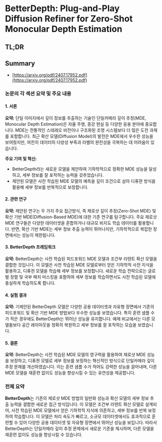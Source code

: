 # BetterDepth: Plug-and-Play Diffusion Refiner for Zero-Shot Monocular Depth Estimation
## TL;DR
## Summary
- [https://arxiv.org/pdf/2407.17952.pdf](https://arxiv.org/pdf/2407.17952.pdf)

### 논문의 각 섹션 요약 및 주요 내용

#### 1. 서론
**요약:** 
단일 이미지에서 깊이 정보를 추출하는 기술인 단일카메라 깊이 추정(MDE, Monocular Depth Estimation)은 자율 주행, 증강 현실 등 다양한 응용 분야에 중요합니다. MDE는 전통적인 스테레오 비전이나 구조화된 조명 시스템보다 더 많은 도전 과제를 포함합니다. 최근 확산 모델(Diffusion Model)의 발전은 MDE에서 우수한 성능을 보여줬지만, 여전히 데이터의 다양성 부족과 라벨의 완전성을 극복하는 데 어려움이 있습니다.

**주요 기여 및 혁신:** 
- BetterDepth라는 새로운 모델을 제안하여 기하학적으로 정확한 MDE 성능을 달성하고, 세부 정보를 잘 포착하는 능력을 갖추었습니다.
- 제안된 모델은 사전 학습된 MDE 모델의 예측을 깊이 조건으로 삼아 디퓨젼 방식을 활용해 세부 정보를 반복적으로 보정합니다.

#### 2. 관련 연구
**요약:** 
제안된 연구는 두 가지 주요 접근방식, 즉 제로샷 깊이 추정(Zero-Shot MDE) 및 확산 기반 MDE(Diffusion-Based MDE)에 대한 기존 연구를 탐구합니다. 주요 제로샷 MDE 연구들은 다양한 데이터셋을 혼합하거나 대규모 비지도 학습 데이터를 활용합니다. 반면, 확산 기반 MDE는 세부 정보 추출 능력이 뛰어나지만, 기하학적으로 복잡한 장면에서는 성능이 제한됩니다.

#### 3. BetterDepth 프레임워크
**요약:** 
BetterDepth는 사전 학습된 피드포워드 MDE 모델과 조건부 라텐트 확산 모델을 결합한 것입니다. 이 모델은 사전 학습된 MDE 모델로부터 얻은 기하학적 사전 지식을 활용하고, 디퓨젼 모델을 학습해 세부 정보를 보정합니다. 새로운 학습 전략으로는 글로벌 정렬 및 국부 패치 마스킹을 포함하여 세부 정보를 학습하면서도 사전 학습된 모델에 충실하게 학습하도록 합니다.

#### 4. 실험 결과
**요약:** 
기제안된 BetterDepth 모델은 다양한 공용 데이터셋과 자유형 장면에서 기존의 피드포워드 및 확산 기반 MDE 방법보다 우수한 성능을 보였습니다. 특히 훈련 샘플 수가 적은 경우에도 BetterDepth는 뛰어난 성능을 유지합니다. 예제 비교에서는 다른 모델들보다 공간 레이아웃을 정확히 복원하고 세부 정보를 잘 포착하는 모습을 보였습니다.

#### 5. 결론
**요약:**
BetterDepth는 사전 학습된 MDE 모델의 영구력을 활용하여 제로샷 MDE 성능을 보장하고, 디퓨젼 모델로 세부 정보를 보정하는 혁신적인 방식으로 단일카메라 깊이 추정 문제를 개선하였습니다. 이는 훈련 샘플 수가 적어도 강력한 성능을 끌어내며, 다른 MDE 모델을 재훈련 없이도 성능을 향상시킬 수 있는 유연성을 제공합니다.

### 전체 요약
**BetterDepth**는 기존의 제로샷 MDE 방법의 일반화 성능과 확산 모델의 세부 정보 추출 능력을 결합한 새로운 접근 방식입니다. 이 모델은 조건부 라텐트 확산 모델로 설계되어, 사전 학습된 MDE 모델에서 얻은 기하학적 지식에 의존하고, 세부 정보를 반복 보정하여 학습합니다. 이 모델은 처리 속도가 빠르고, 소규모 데이터셋에서도 효과적으로 훈련할 수 있어 다양한 공용 데이터셋 및 자유형 장면에서 뛰어난 성능을 보입니다. 따라서 BetterDepth는 단일카메라 깊이 추정 문제에서 새로운 기준을 제시하며, 다른 모델을 재훈련 없이도 성능을 향상시킬 수 있습니다.